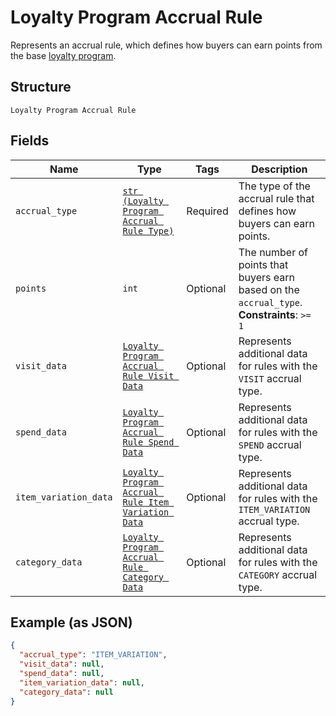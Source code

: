 
# Loyalty Program Accrual Rule

Represents an accrual rule, which defines how buyers can earn points from the base [loyalty program](../../doc/models/loyalty-program.md).

## Structure

`Loyalty Program Accrual Rule`

## Fields

| Name | Type | Tags | Description |
|  --- | --- | --- | --- |
| `accrual_type` | [`str (Loyalty Program Accrual Rule Type)`](../../doc/models/loyalty-program-accrual-rule-type.md) | Required | The type of the accrual rule that defines how buyers can earn points. |
| `points` | `int` | Optional | The number of points that<br>buyers earn based on the `accrual_type`.<br>**Constraints**: `>= 1` |
| `visit_data` | [`Loyalty Program Accrual Rule Visit Data`](../../doc/models/loyalty-program-accrual-rule-visit-data.md) | Optional | Represents additional data for rules with the `VISIT` accrual type. |
| `spend_data` | [`Loyalty Program Accrual Rule Spend Data`](../../doc/models/loyalty-program-accrual-rule-spend-data.md) | Optional | Represents additional data for rules with the `SPEND` accrual type. |
| `item_variation_data` | [`Loyalty Program Accrual Rule Item Variation Data`](../../doc/models/loyalty-program-accrual-rule-item-variation-data.md) | Optional | Represents additional data for rules with the `ITEM_VARIATION` accrual type. |
| `category_data` | [`Loyalty Program Accrual Rule Category Data`](../../doc/models/loyalty-program-accrual-rule-category-data.md) | Optional | Represents additional data for rules with the `CATEGORY` accrual type. |

## Example (as JSON)

```json
{
  "accrual_type": "ITEM_VARIATION",
  "visit_data": null,
  "spend_data": null,
  "item_variation_data": null,
  "category_data": null
}
```

